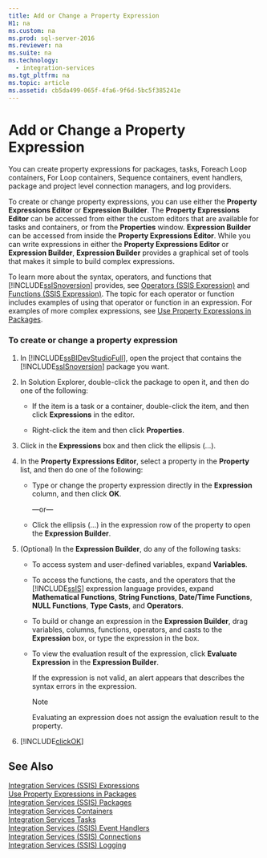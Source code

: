 ```yaml
---
title: Add or Change a Property Expression
H1: na
ms.custom: na
ms.prod: sql-server-2016
ms.reviewer: na
ms.suite: na
ms.technology: 
  - integration-services
ms.tgt_pltfrm: na
ms.topic: article
ms.assetid: cb5da499-065f-4fa6-9f6d-5bc5f385241e
---
```

# Add or Change a Property Expression
  You can create property expressions for packages, tasks, Foreach Loop containers, For Loop containers, Sequence containers, event handlers, package and project level connection managers, and log providers.  
  
 To create or change property expressions, you can use either the **Property Expressions Editor** or **Expression Builder**. The **Property Expressions Editor** can be accessed from either the custom editors that are available for tasks and containers, or from the **Properties** window. **Expression Builder** can be accessed from inside the **Property Expressions Editor**. While you can write expressions in either the **Property Expressions Editor** or **Expression Builder**, **Expression Builder** provides a graphical set of tools that makes it simple to build complex expressions.  
  
 To learn more about the syntax, operators, and functions that [!INCLUDE[ssISnoversion](../../Token/Other/ssISnoversion_md.md)] provides, see [Operators &#40;SSIS Expression&#41;](../../Topics/TopicNameNotContainA/Operators--SSIS-Expression-.md) and [Functions &#40;SSIS Expression&#41;](../../Topics/TopicNameNotContainA/Functions--SSIS-Expression-.md). The topic for each operator or function includes examples of using that operator or function in an expression. For examples of more complex expressions, see [Use Property Expressions in Packages](../../Topics/TopicNameNotContainA/Use-Property-Expressions-in-Packages.md).  
  
### To create or change a property expression  
  
1.  In [!INCLUDE[ssBIDevStudioFull](../../Token/Other/ssBIDevStudioFull_md.md)], open the project that contains the [!INCLUDE[ssISnoversion](../../Token/Other/ssISnoversion_md.md)] package you want.  
  
2.  In Solution Explorer, double\-click the package to open it, and then do one of the following:  
  
    -   If the item is a task or a container, double\-click the item, and then click **Expressions** in the editor.  
  
    -   Right\-click the item and then click **Properties**.  
  
3.  Click in the **Expressions** box and then click the ellipsis \(…\).  
  
4.  In the **Property Expressions Editor**, select a property in the **Property** list, and then do one of the following:  
  
    -   Type or change the property expression directly in the **Expression** column, and then click **OK**.  
  
         —or—  
  
    -   Click the ellipsis \(…\) in the expression row of the property to open the **Expression Builder**.  
  
5.  \(Optional\) In the **Expression Builder**, do any of the following tasks:  
  
    -   To access system and user\-defined variables, expand **Variables**.  
  
    -   To access the functions, the casts, and the operators that the [!INCLUDE[ssIS](../../Token/Other/ssIS_md.md)] expression language provides, expand **Mathematical Functions**, **String Functions**, **Date\/Time Functions**, **NULL Functions**, **Type Casts**, and **Operators**.  
  
    -   To build or change an expression in the **Expression Builder**, drag variables, columns, functions, operators, and casts to the **Expression** box, or type the expression in the box.  
  
    -   To view the evaluation result of the expression, click **Evaluate Expression** in the **Expression Builder**.  
  
         If the expression is not valid, an alert appears that describes the syntax errors in the expression.  
  
        > [!NOTE]  
        >  Evaluating an expression does not assign the evaluation result to the property.  
  
6.  [!INCLUDE[clickOK](../../Token/Other/clickOK_md.md)]  
  
## See Also  
 [Integration Services &#40;SSIS&#41; Expressions](../../Topics/TopicNameNotContainA/Integration-Services--SSIS--Expressions.md)   
 [Use Property Expressions in Packages](../../Topics/TopicNameNotContainA/Use-Property-Expressions-in-Packages.md)   
 [Integration Services &#40;SSIS&#41; Packages](../../Topics/TopicNameNotContainA/Integration-Services--SSIS--Packages.md)   
 [Integration Services Containers](../../Topics/TopicNameNotContainA/Integration-Services-Containers.md)   
 [Integration Services Tasks](../../Topics/TopicNameNotContainA/Integration-Services-Tasks.md)   
 [Integration Services &#40;SSIS&#41; Event Handlers](../../Topics/TopicNameNotContainA/Integration-Services--SSIS--Event-Handlers.md)   
 [Integration Services &#40;SSIS&#41; Connections](../../Topics/TopicNameNotContainA/Integration-Services--SSIS--Connections.md)   
 [Integration Services &#40;SSIS&#41; Logging](../../Topics/TopicNameNotContainA/Integration-Services--SSIS--Logging.md)  
  
  
